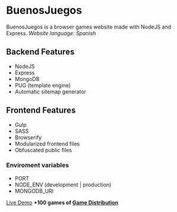 # BuenosJuegos

BuenosJuegos is a browser games website made with NodeJS and Express.
*Website language: Spanish*


## Backend Features

 - NodeJS
 - Express
 - MongoDB
 - PUG (template engine)
 -  Automatic sitemap generator

## Frontend Features

 - Gulp
 - SASS
 - Browserify
 - Modularized frontend files
 - Obfuscated public files

### Enviroment variables

 - PORT
 - NODE_ENV (development | production)
 - MONGODB_URI

[Live Demo](https://buenosjuegos.herokuapp.com/)
**+100 games of [Game Distribution](https://gamedistribution.com/)**